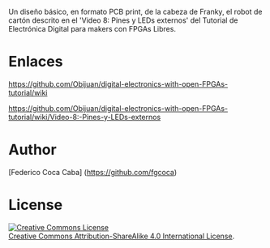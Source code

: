 Un diseño básico, en formato PCB print, de la cabeza de Franky, el robot de cartón descrito en el 'Video 8: Pines y LEDs externos' 
del Tutorial de Electrónica Digital para makers con FPGAs Libres. 

# **Enlaces**

https://github.com/Obijuan/digital-electronics-with-open-FPGAs-tutorial/wiki

https://github.com/Obijuan/digital-electronics-with-open-FPGAs-tutorial/wiki/Video-8:-Pines-y-LEDs-externos

# **Author**

[Federico Coca Caba] (https://github.com/fgcoca)


# **License**
<a rel="license" href="http://creativecommons.org/licenses/by-sa/4.0/"><img alt="Creative Commons License" style="border-width:0" src="https://i.creativecommons.org/l/by-sa/4.0/88x31.png" /></a><br /> <a rel="license" href="http://creativecommons.org/licenses/by-sa/4.0/">Creative Commons Attribution-ShareAlike 4.0 International License</a>.

